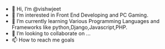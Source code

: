 - 👋 Hi, I’m @vishwjeet
- 👀 I’m interested in Front End Developing and PC Gaming.
- 🌱 I’m currently learning Various Programming Languages and Frameworks like python,Django,Javascript,PHP.
- 💞️ I’m looking to collaborate on ...
- 📫 How to reach me goals

